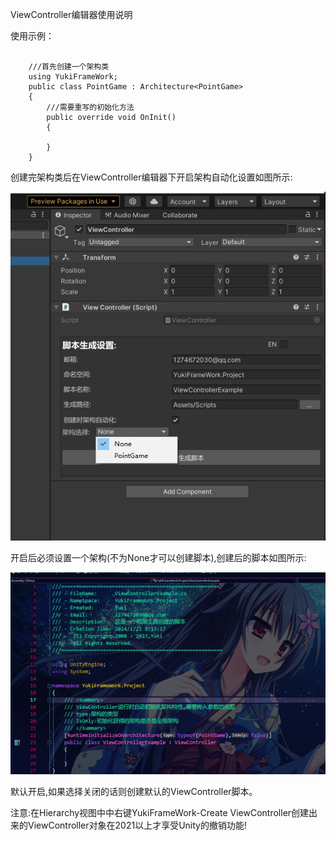 ViewController编辑器使用说明

使用示例：
```

    ///首先创建一个架构类
    using YukiFrameWork;
    public class PointGame : Architecture<PointGame>
    {
        ///需要重写的初始化方法
        public override void OnInit()
        {
            
        }        
    }
```
创建完架构类后在ViewController编辑器下开启架构自动化设置如图所示:

![输入图片说明](Texture/controllerEditor.png)

开启后必须设置一个架构(不为None才可以创建脚本),创建后的脚本如图所示:

![输入图片说明](Texture/controller4.png)

默认开启,如果选择关闭的话则创建默认的ViewController脚本。

注意:在Hierarchy视图中中右键YukiFrameWork-Create ViewController创建出来的ViewController对象在2021以上才享受Unity的撤销功能!